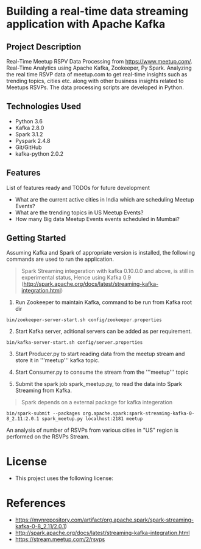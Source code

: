 # Building a real-time data streaming application with Apache Kafka

## Project Description

Real-Time Meetup RSPV Data Processing from https://www.meetup.com/. Real-Time Analytics using Apache Kafka, Zookeeper, Py Spark. Analyzing the real time RSVP data of meetup.com to get real-time insights such as trending topics, cities etc. along with other business insights related to Meetups RSVPs. The data processing scripts are developed in Python.

## Technologies Used

* Python 3.6
* Kafka 2.8.0
* Spark 3.1.2
* Pyspark 2.4.8
* Git/GitHub
* kafka-python 2.0.2

## Features

List of features ready and TODOs for future development
* What are the current active cities in India which are scheduling Meetup Events?
* What are the trending topics in US Meetup Events?
* How many Big data Meetup Events events scheduled in Mumbai?

## Getting Started
   
Assuming Kafka and Spark of appropriate version is installed, the following commands are used to run the application.

> Spark Streaming integeration with kafka 0.10.0.0 and above, is still in experimental status, Hence using Kafka 0.9 (http://spark.apache.org/docs/latest/streaming-kafka-integration.html)

1. Run Zookeeper to maintain Kafka, command to be run from Kafka root dir
```
bin/zookeeper-server-start.sh config/zookeeper.properties
```

2. Start Kafka server, aditional servers can be added as per requirement.
```
bin/kafka-server-start.sh config/server.properties
```

3. Start Producer.py to start reading data from the meetup stream and store it in '''meetup''' kafka topic.

4. Start Consumer.py to consume the stream from the '''meetup''' topic

5. Submit the spark job spark_meetup.py, to read the data into Spark Streaming from Kafka.
> Spark depends on a external package for kafka integeration
```
bin/spark-submit --packages org.apache.spark:spark-streaming-kafka-0-8_2.11:2.0.1 spark_meetup.py localhost:2181 meetup
```

An analysis of number of RSVPs from various cities in "US" region is performed on the RSVPs Stream.

# License
- This project uses the following license: <MIT License>

# References
- https://mvnrepository.com/artifact/org.apache.spark/spark-streaming-kafka-0-8_2.11/2.0.1)
- http://spark.apache.org/docs/latest/streaming-kafka-integration.html
- https://stream.meetup.com/2/rsvps
